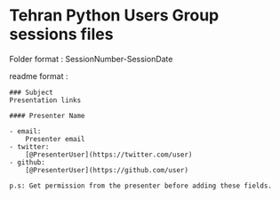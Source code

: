 # Tehran Python Users Group sessions files


Folder format : SessionNumber-SessionDate

readme format :
```
### Subject
Presentation links

#### Presenter Name

- email:
	Presenter email
- twitter:
	[@PresenterUser](https://twitter.com/user)
- github:
	[@PresenterUser](https://github.com/user)

p.s: Get permission from the presenter before adding these fields.
```






